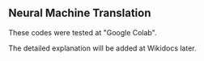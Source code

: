 ## Neural Machine Translation

These codes were tested at "Google Colab".

The detailed explanation will be added at Wikidocs later.


